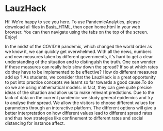# LauzHack

Hi! We're happy to see you here.
To use PandemicAnalytics, please download all files in Basis_HTML, then open home.html in your web browser. You can then navigate using the tabs on the top of the screen. 
Enjoy!

In the midst of the COVID19 pandemic, which changed the world order as we
              know it, we can quickly get overwhelmed. With all the news, numbers and new
              measures taken by different governments, it's hard to get a clear understanding
              of the situation and to distinguish the truth.
              One can wonder if these measures can really help slow down the spread?
              If so at which rates do they have to be implemented to be effective? How do
              different measures add up ?
              As students, we consider that the LauzHack is a great opportunity to put
              into practice concepts we learnt so far towards a good cause.To do so we are
              using mathematical models: in fact, they can give quite precise ideas of the
              situation and allow us to make relevant predictions.
              Due to the lack of data on the current pandemic: we study general epidemics
              and try to analyse their spread. We allow the visitors to choose different values
              for parameters through an interactive platform. The different options will give
              a better interpretation on how different values lead to different spread rates and
              thus how strategies like confinement to different rates and social distancing for
              instance affect.
